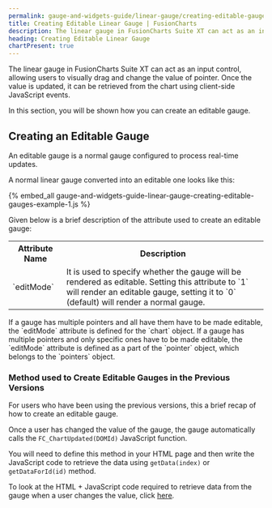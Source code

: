 ```yaml
---
permalink: gauge-and-widgets-guide/linear-gauge/creating-editable-gauges.html
title: Creating Editable Linear Gauge | FusionCharts
description: The linear gauge in FusionCharts Suite XT can act as an input control, allowing users to visually drag and change the value of pointer.
heading: Creating Editable Linear Gauge
chartPresent: true
---
```


The linear gauge in FusionCharts Suite XT can act as an input control, allowing users to visually drag and change the value of pointer. Once the value is updated, it can be retrieved from the chart using client-side JavaScript events.

In this section, you will be shown how you can create an editable gauge.

## Creating an Editable Gauge

An editable gauge is a normal gauge configured to process real-time updates.

A normal linear gauge converted into an editable one looks like this:

{% embed_all gauge-and-widgets-guide-linear-gauge-creating-editable-gauges-example-1.js %}

Given below is a brief description of the attribute used to create an editable gauge:

<table>
  <tr>
    <th>Attribute Name</th>
    <th>Description</th>
  </tr>
  <tr>
    <td>`editMode`</td>
    <td>It is used to specify whether the gauge will be rendered as editable. Setting this attribute to `1` will render an editable gauge, setting it to `0` (default) will render a normal gauge.<br/>
    </td>
  </tr>
</table>

<p class="text-info"> If a gauge has multiple pointers and all have them have to be made editable, the `editMode` attribute is defined for the `chart` object. If a gauge has multiple pointers and only specific ones have to be made editable, the `editMode` attribute is defined as a part of the `pointer` object, which belongs to the `pointers` object.</p>


### Method used to Create Editable Gauges in the Previous Versions

For users who have been using the previous versions, this a brief recap of how to create an editable gauge.

Once a user has changed the value of the gauge, the gauge automatically calls the `FC_ChartUpdated(DOMId)` JavaScript function.

You will need to define this method in your HTML page and then write the JavaScript code to retrieve the data using `getData(index)` or `getDataForId(id)` method.

To look at the HTML + JavaScript code required to retrieve data from the gauge when a user changes the value, click [here](http://docs.fusioncharts.com/widgets/Contents/Linear/Edit.html).